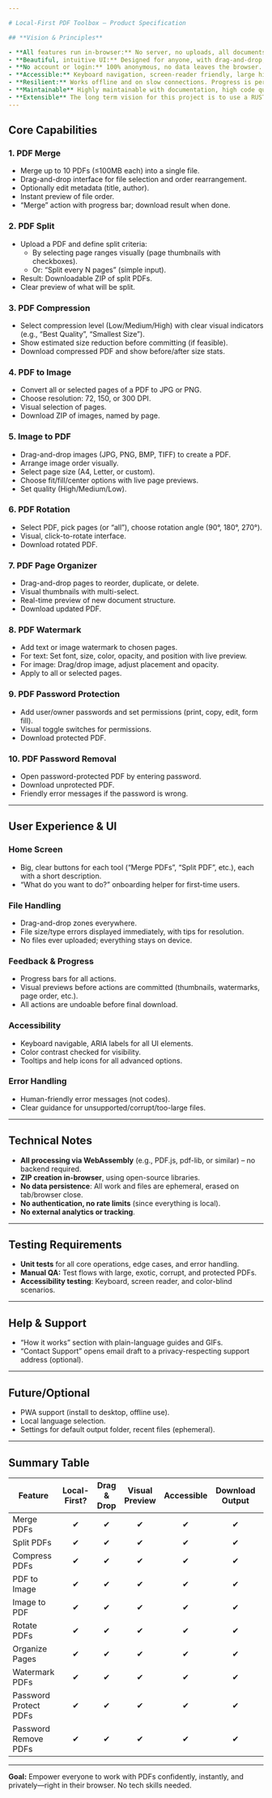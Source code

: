 ```yaml
---

# Local-First PDF Toolbox – Product Specification

## **Vision & Principles**

- **All features run in-browser:** No server, no uploads, all documents processed locally for privacy and speed.
- **Beautiful, intuitive UI:** Designed for anyone, with drag-and-drop, guided flows, helpful tooltips, and instant feedback.
- **No account or login:** 100% anonymous, no data leaves the browser.
- **Accessible:** Keyboard navigation, screen-reader friendly, large hit targets.
- **Resilient:** Works offline and on slow connections. Progress is persistent until tab close.
- **Maintainable** Highly maintainable with documentation, high code quality and unit tests.
- **Extensible** The long term vision for this project is to use a RUST built js library that will improve processing speed and memory consumption in browser. So each feature should be able to be easily replacable by a call to the future lib even if nothing exist for now the migration should be easy
---
```


## **Core Capabilities**

### 1. **PDF Merge**
- Merge up to 10 PDFs (≤100MB each) into a single file.
- Drag-and-drop interface for file selection and order rearrangement.
- Optionally edit metadata (title, author).
- Instant preview of file order.
- “Merge” action with progress bar; download result when done.

### 2. **PDF Split**
- Upload a PDF and define split criteria:
  - By selecting page ranges visually (page thumbnails with checkboxes).
  - Or: “Split every N pages” (simple input).
- Result: Downloadable ZIP of split PDFs.
- Clear preview of what will be split.

### 3. **PDF Compression**
- Select compression level (Low/Medium/High) with clear visual indicators (e.g., “Best Quality”, “Smallest Size”).
- Show estimated size reduction before committing (if feasible).
- Download compressed PDF and show before/after size stats.

### 4. **PDF to Image**
- Convert all or selected pages of a PDF to JPG or PNG.
- Choose resolution: 72, 150, or 300 DPI.
- Visual selection of pages.
- Download ZIP of images, named by page.

### 5. **Image to PDF**
- Drag-and-drop images (JPG, PNG, BMP, TIFF) to create a PDF.
- Arrange image order visually.
- Select page size (A4, Letter, or custom).
- Choose fit/fill/center options with live page previews.
- Set quality (High/Medium/Low).

### 6. **PDF Rotation**
- Select PDF, pick pages (or “all”), choose rotation angle (90°, 180°, 270°).
- Visual, click-to-rotate interface.
- Download rotated PDF.

### 7. **PDF Page Organizer**
- Drag-and-drop pages to reorder, duplicate, or delete.
- Visual thumbnails with multi-select.
- Real-time preview of new document structure.
- Download updated PDF.

### 8. **PDF Watermark**
- Add text or image watermark to chosen pages.
- For text: Set font, size, color, opacity, and position with live preview.
- For image: Drag/drop image, adjust placement and opacity.
- Apply to all or selected pages.

### 9. **PDF Password Protection**
- Add user/owner passwords and set permissions (print, copy, edit, form fill).
- Visual toggle switches for permissions.
- Download protected PDF.

### 10. **PDF Password Removal**
- Open password-protected PDF by entering password.
- Download unprotected PDF.
- Friendly error messages if the password is wrong.

---

## **User Experience & UI**

### **Home Screen**
- Big, clear buttons for each tool (“Merge PDFs”, “Split PDF”, etc.), each with a short description.
- “What do you want to do?” onboarding helper for first-time users.

### **File Handling**
- Drag-and-drop zones everywhere.
- File size/type errors displayed immediately, with tips for resolution.
- No files ever uploaded; everything stays on device.

### **Feedback & Progress**
- Progress bars for all actions.
- Visual previews before actions are committed (thumbnails, watermarks, page order, etc.).
- All actions are undoable before final download.

### **Accessibility**
- Keyboard navigable, ARIA labels for all UI elements.
- Color contrast checked for visibility.
- Tooltips and help icons for all advanced options.

### **Error Handling**
- Human-friendly error messages (not codes).
- Clear guidance for unsupported/corrupt/too-large files.

---

## **Technical Notes**

- **All processing via WebAssembly** (e.g., PDF.js, pdf-lib, or similar) – no backend required.
- **ZIP creation in-browser**, using open-source libraries.
- **No data persistence**: All work and files are ephemeral, erased on tab/browser close.
- **No authentication, no rate limits** (since everything is local).
- **No external analytics or tracking**.

---

## **Testing Requirements**

- **Unit tests** for all core operations, edge cases, and error handling.
- **Manual QA:** Test flows with large, exotic, corrupt, and protected PDFs.
- **Accessibility testing**: Keyboard, screen reader, and color-blind scenarios.

---

## **Help & Support**

- “How it works” section with plain-language guides and GIFs.
- “Contact Support” opens email draft to a privacy-respecting support address (optional).

---

## **Future/Optional**

- PWA support (install to desktop, offline use).
- Local language selection.
- Settings for default output folder, recent files (ephemeral).

---

## **Summary Table**

| Feature                 | Local-First? | Drag & Drop | Visual Preview | Accessible | Download Output | No Login/Cloud |
|-------------------------|:------------:|:-----------:|:--------------:|:----------:|:---------------:|:--------------:|
| Merge PDFs              |      ✔       |      ✔      |       ✔        |     ✔      |       ✔         |       ✔        |
| Split PDFs              |      ✔       |      ✔      |       ✔        |     ✔      |       ✔         |       ✔        |
| Compress PDFs           |      ✔       |      ✔      |       ✔        |     ✔      |       ✔         |       ✔        |
| PDF to Image            |      ✔       |      ✔      |       ✔        |     ✔      |       ✔         |       ✔        |
| Image to PDF            |      ✔       |      ✔      |       ✔        |     ✔      |       ✔         |       ✔        |
| Rotate PDFs             |      ✔       |      ✔      |       ✔        |     ✔      |       ✔         |       ✔        |
| Organize Pages          |      ✔       |      ✔      |       ✔        |     ✔      |       ✔         |       ✔        |
| Watermark PDFs          |      ✔       |      ✔      |       ✔        |     ✔      |       ✔         |       ✔        |
| Password Protect PDFs   |      ✔       |      ✔      |       ✔        |     ✔      |       ✔         |       ✔        |
| Password Remove PDFs    |      ✔       |      ✔      |       ✔        |     ✔      |       ✔         |       ✔        |

---

**Goal:** Empower everyone to work with PDFs confidently, instantly, and privately—right in their browser. No tech skills needed.